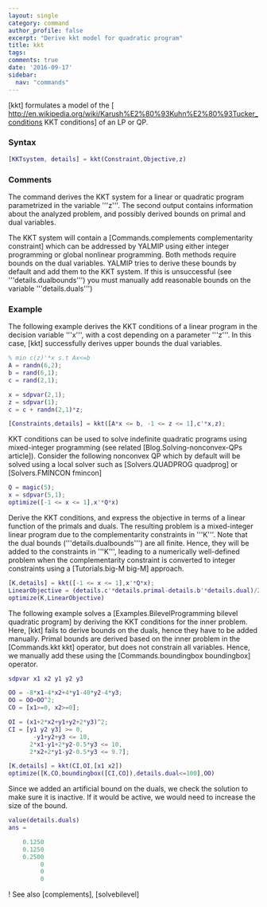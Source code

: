 ```yaml
---
layout: single
category: command
author_profile: false
excerpt: "Derive kkt model for quadratic program"
title: kkt
tags:
comments: true
date: '2016-09-17'
sidebar:
  nav: "commands"
---
```


[kkt] formulates a model of the [ http://en.wikipedia.org/wiki/Karush%E2%80%93Kuhn%E2%80%93Tucker_conditions KKT conditions] of an LP or QP.

### Syntax

````matlab
[KKTsystem, details] = kkt(Constraint,Objective,z)
````

### Comments

The command derives the KKT system for a linear or quadratic program parametrized in the variable '''z'''. The second output contains information about the analyzed problem, and possibly derived bounds on primal and dual variables.

The KKT system will contain a [Commands.complements complementarity constraint] which can be addressed by YALMIP using either integer programming or global nonlinear programming. Both methods require bounds on the dual variables. YALMIP tries to derive these bounds by default and add them to the KKT system. If this is unsuccessful (see '''details.dualbounds''') you must manually add reasonable bounds on the variable '''details.duals''')


### Example

The following example derives the KKT conditions of a linear program in the decision variable '''x''', with a cost depending on a parameter '''z'''. In this case, [kkt] successfully derives upper bounds the dual variables.


````matlab
% min c(z)'*x s.t Ax<=b
A = randn(6,2);
b = rand(6,1);
c = rand(2,1);

x = sdpvar(2,1);
z = sdpvar(1);
c = c + randn(2,1)*z;

[Constraints,details] = kkt([A*x <= b, -1 <= z <= 1],c'*x,z);
````

KKT conditions can be used to solve indefinite quadratic programs using mixed-integer programming (see related [Blog.Solving-nonconvex-QPs article]). Consider the following nonconvex QP which by default will be solved using a local solver such as [Solvers.QUADPROG quadprog] or [Solvers.FMINCON fmincon]

````matlab
Q = magic(5);
x = sdpvar(5,1);
optimize([-1 <= x <= 1],x'*Q*x)
````
Derive the KKT conditions, and express the objective in terms of a linear function of the primals and duals. The resulting problem is a mixed-integer linear program due to the complementarity constraints in '''K'''. Note that the dual bounds ('''details.dualbounds''') are all finite. Hence, they will be added to the constraints in '''K''', leading to a numerically well-defined problem when the complementarity constraint is converted to integer constraints using a [Tutorials.big-M big-M] approach.

````matlab
[K,details] = kkt([-1 <= x <= 1],x'*Q*x);
LinearObjective = (details.c'*details.primal-details.b'*details.dual)/2;
optimize(K,LinearObjective)
````

The following example solves a [Examples.BilevelProgramming bilevel quadratic program] by deriving the KKT conditions for the inner problem. Here, [kkt] fails to derive bounds on the duals, hence they have to be added manually. Primal bounds are derived based on the inner problem in the [Commands.kkt kkt] operator, but does not constrain all variables. Hence, we manually add these using the [Commands.boundingbox boundingbox] operator.

````matlab
sdpvar x1 x2 y1 y2 y3

OO = -8*x1-4*x2+4*y1-40*y2-4*y3;
OO = OO+OO^2;
CO = [x1>=0, x2>=0];

OI = (x1+2*x2+y1+y2+2*y3)^2;
CI = [y1 y2 y3] >= 0,
       -y1+y2+y3 <= 10,
      2*x1-y1+2*y2-0.5*y3 <= 10,
      2*x2+2*y1-y2-0.5*y3 <= 9.7];

[K,details] = kkt(CI,OI,[x1 x2])
optimize([K,CO,boundingbox([CI,CO]),details.dual<=100],OO)
````

Since we added an artificial bound on the duals, we check the solution to make sure it is inactive. If it would be active, we would need to increase the size of the bound.

````matlab
value(details.duals)
ans =

    0.1250
    0.1250
    0.2500
         0
         0
         0
````


! See also
[complements], [solvebilevel]
